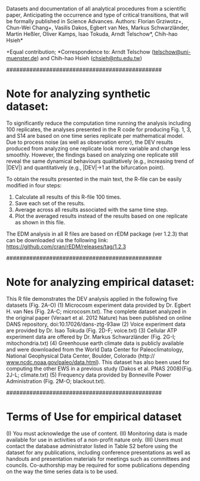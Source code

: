 Datasets and documentation of all analytical procedures from a scientific paper, Anticipating the occurrence and type of critical transitions, that will be formally published in Science Advances.
Authors: Florian Grziwotz+, Chun-Wei Chang+, Vasilis Dakos, Egbert van Nes, Markus Schwarzländer, Martin Heßler, Oliver Kamps, Isao Tokuda, Arndt Telschow*, Chih-hao Hsieh*

+Equal contribution; *Correspondence to: Arndt Telschow (telschow@uni-muenster.de) and Chih-hao Hsieh (chsieh@ntu.edu.tw)

###############################################
# Note for analyzing synthetic dataset:
To significantly reduce the computation time running the analysis including 100 replicates, the analyses presented in the R code for producing Fig. 1, 3, and S14 are based on one time series replicate per mathematical model. Due to process noise (as well as observation error), the DEV results produced from analyzing one replicate look more variable and change less smoothly. However, the findings based on analyzing one replicate still reveal the same dynamical behaviours qualitatively (e.g., increasing trend of |DEV|) and quantitatively (e.g., |DEV|->1 at the bifurcation point).

To obtain the results presented in the main text, the R-file can be easily modified in four steps:
1. Calculate all results of this R-file 100 times.
2. Save each set of the results.
3. Average across all results associated with the same time step.
4. Plot the averaged results instead of the results based on one replicate as shown in this file.

The EDM analysis in all R files are based on rEDM package (ver 1.2.3) that can be downloaded via the following link: https://github.com/cran/rEDM/releases/tag/1.2.3

###############################################
# Note for analyzing empirical dataset:

   This R file demonstrates the DEV analysis applied in the following five datasets (Fig. 2A-O)
   (1) Microcosm experiment data provided by Dr. Egbert H. van Nes (Fig. 2A-C; microcosm.txt). 
       The complete dataset analyzed in the original paper (Veraart et al. 2012 Nature) has been published on online DANS repository, doi:10.17026/dans-ztg-93aw 
   (2) Voice experiment data are provided by Dr. Isao Tokuda (Fig. 2D-F; voice.txt) 
   (3) Cellular ATP experiment data are offered by Dr. Markus Schwarzländer (Fig. 2G-I; mitochondria.txt)
   (4) Greenhouse earth climate data is publicly available and were downloaded from the World Data Center for Paleoclimatology, National Geophysical Data Center, Boulder, Colorado (http:// www.ncdc.noaa.gov/paleo/data.html). This dataset has also been used for computing the other EWS in a previous study (Dakos et al. PNAS 2008)(Fig. 2J-L; climate.txt)
   (5) Frequency data provided by Bonneville Power Administration (Fig. 2M-O; blackout.txt).
   
###############################################
# Terms of Use for empirical dataset
 
 (I)   You must acknowledge the use of content.
 (II)  Monitoring data is made available for use in activities of a non-profit nature only.
 (III) Users must contact the database administrator listed in Table S2 before using the dataset for any publications, 
      including conference presentations as well as handouts and presentation materials for meetings such as committees and councils. 
      Co-authorship may be required for some publications depending on the way the time series data is to be used.
